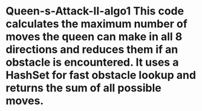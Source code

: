 # Queen-s-Attack-II-algo1 This code calculates the maximum number of moves the queen can make in all 8 directions and reduces them if an obstacle is encountered. It uses a HashSet for fast obstacle lookup and returns the sum of all possible moves.
